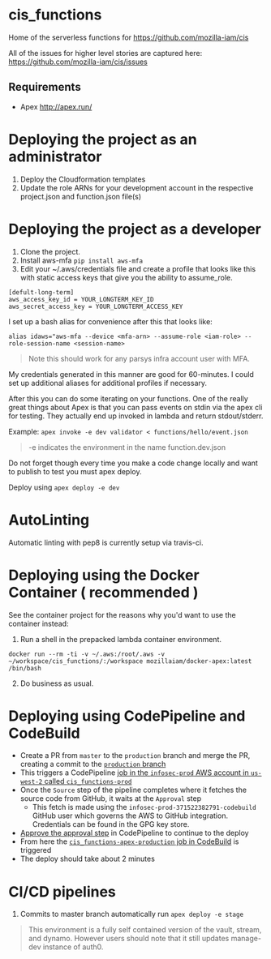 # cis_functions
Home of the serverless functions for https://github.com/mozilla-iam/cis

All of the issues for higher level stories are captured here:
https://github.com/mozilla-iam/cis/issues

## Requirements

* Apex http://apex.run/

# Deploying the project as an administrator

1. Deploy the Cloudformation templates
2. Update the role ARNs for your development account in the respective project.json and function.json file(s)

# Deploying the project as a developer

1. Clone the project.
2. Install aws-mfa `pip install aws-mfa`
3. Edit your ~/.aws/credentials file and create a profile that looks like this with
static access keys that give you the ability to assume_role.

```
[defult-long-term]
aws_access_key_id = YOUR_LONGTERM_KEY_ID
aws_secret_access_key = YOUR_LONGTERM_ACCESS_KEY
```

I set up a bash alias for convenience after this that looks like:

```
alias idaws="aws-mfa --device <mfa-arn> --assume-role <iam-role> --role-session-name <session-name>
```

> Note this should work for any parsys infra account user with MFA.

My credentials generated in this manner are good for 60-minutes.  I could set up additional aliases for additional profiles if necessary.

After this you can do some iterating on your functions.  One of the really great things about Apex is that you can pass events on stdin via the apex cli for testing.  They actually end up invoked in lambda and return stdout/stderr.

Example: `apex invoke -e dev validator < functions/hello/event.json`

> -e indicates the environment in the name function.dev.json

Do not forget though every time you make a code change locally and want to publish to test you must apex deploy.

Deploy using `apex deploy -e dev`

# AutoLinting
Automatic linting with pep8 is currently setup via travis-ci.

# Deploying using the Docker Container ( recommended )

See the container project for the reasons why you'd want to use the container instead:

1. Run a shell in the prepacked lambda container environment.

`docker run --rm -ti -v ~/.aws:/root/.aws -v ~/workspace/cis_functions/:/workspace mozillaiam/docker-apex:latest /bin/bash`

2. Do business as usual.

# Deploying using CodePipeline and CodeBuild

* Create a PR from `master` to the `production` branch and merge the PR, 
  creating a commit to the [`production` branch](https://github.com/mozilla-iam/cis_functions/tree/production)
* This triggers a CodePipeline [job in the `infosec-prod` AWS account in 
  `us-west-2` called `cis_functions-prod`](https://us-west-2.console.aws.amazon.com/codesuite/codepipeline/pipelines/cis_functions-prod/view?region=us-west-2)
* Once the `Source` step of the pipeline completes where it fetches the source
  code from GitHub, it waits at the `Approval` step
  * This fetch is made using the `infosec-prod-371522382791-codebuild` GitHub user
    which governs the AWS to GitHub integration. Credentials can be found in the GPG
    key store.
* [Approve the approval step](https://us-west-2.console.aws.amazon.com/codesuite/codepipeline/pipelines/cis_functions-prod/view?region=us-west-2) in CodePipeline to continue to the deploy
* From here the [`cis_functions-apex-production` job in CodeBuild](https://us-west-2.console.aws.amazon.com/codesuite/codebuild/371522382791/projects/cis_functions-apex-production/history?region=us-west-2) is triggered
* The deploy should take about 2 minutes

# CI/CD pipelines

1. Commits to master branch automatically run `apex deploy -e stage`

> This environment is a fully self contained version of the vault, stream, and dynamo.  However users should note that it still updates manage-dev instance of auth0.
